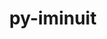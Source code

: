 ---
title: "py-iminuit"
layout: cache
categories: [package, develop-2025-01-26]
meta: {"versions": ["2.30.1"], "compilers": ["gcc@=11.4.0"], "oss": ["ubuntu22.04"], "platforms": ["linux"], "targets": ["x86_64_v3"], "stacks": ["hep", "root"], "num_specs": 1, "num_specs_by_stack": {"hep": 1, "root": 1}}
spec_details: [{"hash": "bqpczkk63emcshsm7vnqxit3xmeljcv4", "compiler": "gcc@=11.4.0", "versions": ["2.30.1"], "os": "ubuntu22.04", "platform": "linux", "target": "x86_64_v3", "variants": ["build_system=python_pip"], "stacks": ["hep", "root"], "size": "-", "tarball": "https://binaries.spack.io/develop-2025-01-26/build_cache/linux-ubuntu22.04-x86_64_v3/gcc-11.4.0/py-iminuit-2.30.1/linux-ubuntu22.04-x86_64_v3-gcc-11.4.0-py-iminuit-2.30.1-bqpczkk63emcshsm7vnqxit3xmeljcv4.spack"}]
---